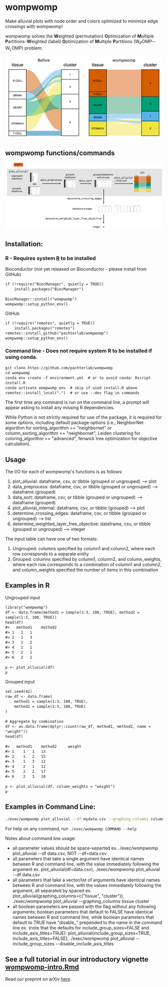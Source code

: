 # wompwomp

Make alluvial plots with node order and colors optimized to minimize edge crossings with wompwomp!

wompwomp solves the **W**eighted (permutation) **O**ptimization of **M**ultiple **P**artitions-**W**eighted (label) **O**ptimization of **M**ultiple **P**artitions (W<sub>P</sub>OMP--W<sub>L</sub>OMP) problem.

<!-- ![alt text](https://github.com/pachterlab/wompwomp/blob/main/figures/wompwomp_before_after.png) -->
<img src="https://github.com/pachterlab/wompwomp/blob/main/figures/wompwomp_before_after.png" width="600">

## wompwomp functions/commands

![alt text](https://github.com/pachterlab/wompwomp/blob/main/figures/schematic.png)

## Installation:

### R - Requires system [R](https://www.r-project.org/) to be installed
Bioconductor (not yet released on Bioconductor - please install from GitHub)
```         
if (!require("BiocManager", quietly = TRUE))
    install.packages("BiocManager")

BiocManager::install("wompwomp")
wompwomp::setup_python_env()
```

GitHub
```
if (!require("remotes", quietly = TRUE))
    install.packages("remotes")
remotes::install_github("pachterlab/wompwomp")
wompwomp::setup_python_env()
```

### Command line - Does not require system R to be installed if using conda.

```         
git clone https://github.com/pachterlab/wompwomp
cd wompwomp
conda env create -f environment.yml  # or to avoid conda: Rscript install.R
conda activate wompwomp_env  # skip if used install.R above
remotes::install_local(".")  # or use --dev flag in commands
```

The first time any command is run on the command line, a prompt will appear asking to install any missing R dependencies.

While Python is not strictly required for use of the package, it is required for some options, including default package options (i.e., NeighborNet algorithm for sorting_algorithm == "neighbornet" or column_sorting_algorithm == "neighbornet", Leiden clustering for coloring_algorithm == "advanced", fenwick tree optimization for objective calculation).

## Usage

The I/O for each of wompwomp's functions is as follows:

1.  plot_alluvial: dataframe, csv, or tibble (grouped or ungrouped) --\> plot
2.  data_preprocess: dataframe, csv, or tibble (grouped or ungrouped) --\> dataframe (grouped)
3.  data_sort: dataframe, csv, or tibble (grouped or ungrouped) --\> dataframe (grouped)
4.  plot_alluvial_internal: dataframe, csv, or tibble (grouped) --\> plot
5.  determine_crossing_edges: dataframe, csv, or tibble (grouped or ungrouped) --\> list
6.  determine_weighted_layer_free_objective: dataframe, csv, or tibble (grouped or ungrouped) --\> integer

The input table can have one of two formats:
1. Ungrouped: columns specified by column1 and column2, where each row corresponds to a separate entity
2. Grouped: columns specified by column1, column2, and column_weights, where each row corresponds to a combination of column1 and column2, and column_weights specified the number of items in this combination

## Examples in R

Ungrouped input

```         
library("wompwomp")
df <- data.frame(method1 = sample(1:3, 100, TRUE), method2 = sample(1:3, 100, TRUE))
head(df)
#>   method1    method2
#> 1   1   1
#> 2   1   3
#> 3   1   2
#> 4   1   1
#> 5   2   1
#> 6   2   2

p <- plot_alluvial(df)
p
```

Grouped input

```         
set.seed(42)
raw_df <- data.frame(
    method1 = sample(1:3, 100, TRUE),
    method2 = sample(1:3, 100, TRUE)
)

# Aggregate by combination
df <- as.data.frame(dplyr::count(raw_df, method1, method2, name = "weight"))
head(df)

#>   method1    method2     weight
#> 1    1   1   13  
#> 2    1   2   15  
#> 3    1   3   12  
#> 4    2   1   12  
#> 5    2   2   17  
#> 6    2   3   10  

p <- plot_alluvial(df, column_weights = "weight")
p
```

## Examples in Command Line:

``` bash
./exec/wompwomp plot_alluvial --df mydata.csv --graphing_columns column1 column2
```

For help on any command, run `./exec/wompwomp COMMAND --help`

Notes about command line usage:
- all parameter values should be space-separted
ex. ./exec/wompwomp plot_alluvial --df data.csv, NOT --df=data.csv
- all parameters that take a single argument have identical names between R and command line, with the value immediately following the argument
ex. plot_alluvial(df=data.csv), ./exec/wompwomp plot_alluvial --df data.csv
- all parameters that take a vector/list of arguments have identical names between R and command line, with the values immediately following the argument, all separated by spaced
ex. plot_alluvial(graphing_columns=c("tissue", "cluster")), ./exec/wompwomp plot_alluvial --graphing_columns tissue cluster
- all boolean parameters are passed with the flag without any following arguments; boolean parameters that default to FALSE have identical names between R and command line, while boolean parameters that default to TRUE have "disable_" prepended to the name in the command line
ex. (note that the defaults for include_group_sizes=FALSE and include_axis_titles=TRUE): plot_alluvial(include_group_sizes=TRUE, include_axis_titles=FALSE), ./exec/wompwomp plot_alluvial --include_group_sizes --disable_include_axis_titles

## See a full tutorial in our introductory vignette [wompwomp-intro.Rmd](vignettes/wompwomp-intro.Rmd)

Read our preprint on arXiv [here](https://doi.org/10.48550/arXiv.2509.03761).
